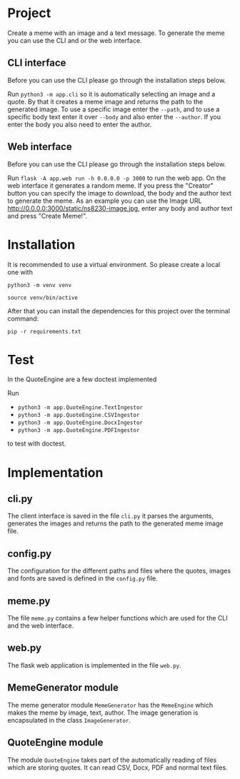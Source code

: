 # Project

Create a meme with an image and a text message. To generate the meme you can use the CLI and or the web interface.

## CLI interface

Before you can use the CLI please go through the installation steps below.

Run `python3 -m app.cli` so it is automatically selecting an image and a quote. By that it creates
a meme image and returns the path to the generated image. To use a specific image enter the `--path`, and
to use a specific body text enter it over `--body` and also enter the `--author`. If you enter the body you also
need to enter the author.

## Web interface

Before you can use the CLI please go through the installation steps below.

Run `flask -A app.web run -h 0.0.0.0 -p 3000` to run the web app. On the web interface it generates a random meme. If you press
the "Creator" button you can specify the image to download, the body and the author text to generate the meme. As an example you can use the Image URL http://0.0.0.0:3000/static/ns8230-image.jpg, enter any body and author text and press "Create Meme!".

# Installation

It is recommended to use a virtual environment. So please create a local one with

`python3 -m venv venv`

`source venv/bin/active`

After that you can install the dependencies for this project over the terminal command:

`pip -r requirements.txt`

# Test

In the QuoteEngine are a few doctest implemented

Run

- `python3 -m app.QuoteEngine.TextIngestor`
- `python3 -m app.QuoteEngine.CSVIngestor`
- `python3 -m app.QuoteEngine.DocxIngestor`
- `python3 -m app.QuoteEngine.PDFIngestor`

to test with doctest.

# Implementation

## cli.py

The client interface is saved in the file `cli.py` it parses the arguments, generates the images and returns the path to the generated meme image file.

## config.py

The configuration for the different paths and files where the quotes, images and fonts are saved is defined in the `config.py` file.

## meme.py

The file `meme.py` contains a few helper functions which are used for the CLI and the web interface.

## web.py

The flask web application is implemented in the file `web.py`.

## MemeGenerator module

The meme generator module `MemeGenerator` has the `MemeEngine` which makes the meme by image, text, author. The image generation is encapsulated in the class `ImageGenerator`.

## QuoteEngine module

The module `QuoteEngine` takes part of the automatically reading of files which are storing quotes. It can read CSV, Docx, PDF and normal text files.
